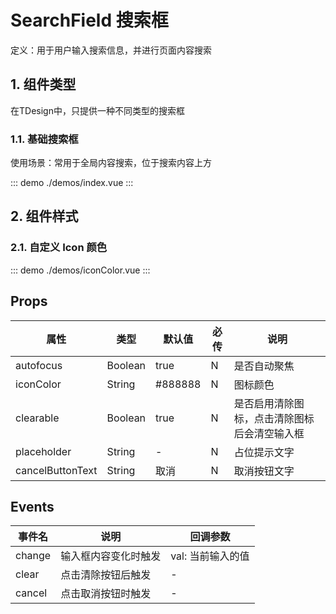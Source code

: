 # SearchField 搜索框

定义：用于用户输入搜索信息，并进行页面内容搜索

## 1. 组件类型

在TDesign中，只提供一种不同类型的搜索框

### 1.1. 基础搜索框

使用场景：常用于全局内容搜索，位于搜索内容上方

::: demo ./demos/index.vue
:::

## 2. 组件样式

### 2.1. 自定义 Icon 颜色

::: demo ./demos/iconColor.vue
:::

## Props

| 属性             | 类型    | 默认值  | 必传 | 说明                                         |
| ---------------- | ------- | ------- | ---- | -------------------------------------------- |
| autofocus        | Boolean | true    | N    | 是否自动聚焦                                 |
| iconColor        | String  | #888888 | N    | 图标颜色                                     |
| clearable        | Boolean | true    | N    | 是否启用清除图标，点击清除图标后会清空输入框 |
| placeholder      | String  | -       | N    | 占位提示文字                                 |
| cancelButtonText | String  | 取消    | N    | 取消按钮文字                                 |

## Events

| 事件名 | 说明                 | 回调参数          |
| ------ | -------------------- | ----------------- |
| change | 输入框内容变化时触发 | val: 当前输入的值 |
| clear  | 点击清除按钮后触发   | -                 |
| cancel | 点击取消按钮时触发   | -                 |
